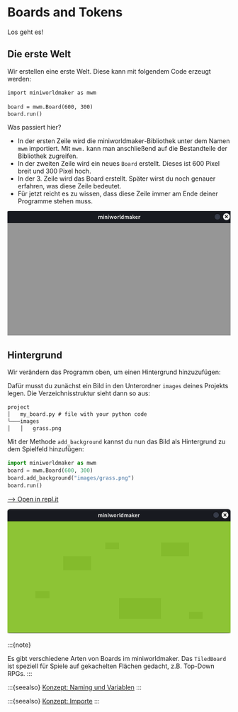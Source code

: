 # Boards and Tokens

Los geht es!

## Die erste Welt

Wir erstellen eine erste Welt. Diese kann mit folgendem Code erzeugt
werden:

```{code-block} python
import miniworldmaker as mwm

board = mwm.Board(600, 300)
board.run()
```

Was passiert hier?

* In der ersten Zeile wird die miniworldmaker-Bibliothek unter dem Namen ``mwm`` importiert. Mit ``mwm.`` kann man anschließend auf die Bestandteile der Bibliothek zugreifen.
* In der zweiten Zeile wird ein neues ``Board`` erstellt. Dieses ist 600 Pixel breit und 300 Pixel hoch.
* In der 3. Zeile wird das Board erstellt. Später wirst du noch genauer erfahren, was diese Zeile bedeutet. 
* Für jetzt reicht es zu wissen, dass diese Zeile immer am Ende deiner Programme stehen muss.

![First Miniworldmaker Example](../_images/pixel_firstboard.png)

## Hintergrund

Wir verändern das Programm oben, um einen Hintergrund hinzuzufügen:

Dafür musst du zunächst ein Bild in den Unterordner `images` deines Projekts legen. Die Verzeichnisstruktur sieht dann so aus:

```
project
│   my_board.py # file with your python code
└───images
│   │   grass.png
```

Mit der Methode ``add_background`` kannst du nun das Bild als Hintergrund zu dem Spielfeld hinzufügen:

``` python
import miniworldmaker as mwm
board = mwm.Board(600, 300)
board.add_background("images/grass.png")
board.run()

```

[--> Open in repl.it](https://replit.com/@a_siebel/mwm-background?v=1)

![First Miniworldmaker Example](../_images/pixel_addbackground.png)

:::{note}

Es gibt verschiedene Arten von Boards im miniworldmaker. Das `TiledBoard` ist speziell für Spiele auf gekachelten Flächen gedacht, z.B. Top-Down RPGs. 
:::

:::{seealso}
[Konzept: Naming und Variablen](concept_naming)
:::

:::{seealso}
[Konzept: Importe](concept_imports)
:::